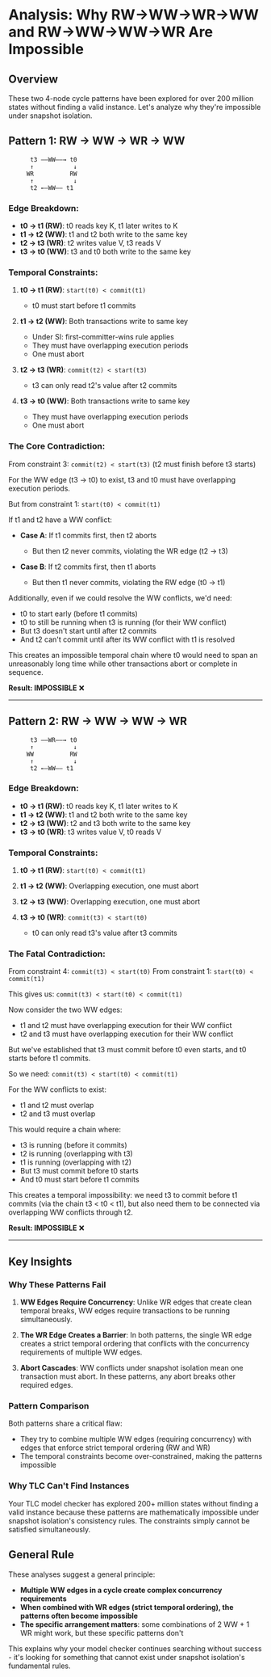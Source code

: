 # Analysis: Why RW→WW→WR→WW and RW→WW→WW→WR Are Impossible

## Overview
These two 4-node cycle patterns have been explored for over 200 million states without finding a valid instance. Let's analyze why they're impossible under snapshot isolation.

## Pattern 1: RW → WW → WR → WW

```
      t3 ——WW——→ t0
      ↑           ↓
     WR          RW
      ↑           ↓
      t2 ←—WW—— t1
```

### Edge Breakdown:
- **t0 → t1 (RW)**: t0 reads key K, t1 later writes to K
- **t1 → t2 (WW)**: t1 and t2 both write to the same key
- **t2 → t3 (WR)**: t2 writes value V, t3 reads V
- **t3 → t0 (WW)**: t3 and t0 both write to the same key

### Temporal Constraints:
1. **t0 → t1 (RW)**: `start(t0) < commit(t1)`
   - t0 must start before t1 commits
   
2. **t1 → t2 (WW)**: Both transactions write to same key
   - Under SI: first-committer-wins rule applies
   - They must have overlapping execution periods
   - One must abort
   
3. **t2 → t3 (WR)**: `commit(t2) < start(t3)`
   - t3 can only read t2's value after t2 commits
   
4. **t3 → t0 (WW)**: Both transactions write to same key
   - They must have overlapping execution periods
   - One must abort

### The Core Contradiction:

From constraint 3: `commit(t2) < start(t3)` (t2 must finish before t3 starts)

For the WW edge (t3 → t0) to exist, t3 and t0 must have overlapping execution periods.

But from constraint 1: `start(t0) < commit(t1)`

If t1 and t2 have a WW conflict:
- **Case A**: If t1 commits first, then t2 aborts
  - But then t2 never commits, violating the WR edge (t2 → t3)
  
- **Case B**: If t2 commits first, then t1 aborts
  - But then t1 never commits, violating the RW edge (t0 → t1)

Additionally, even if we could resolve the WW conflicts, we'd need:
- t0 to start early (before t1 commits)
- t0 to still be running when t3 is running (for their WW conflict)
- But t3 doesn't start until after t2 commits
- And t2 can't commit until after its WW conflict with t1 is resolved

This creates an impossible temporal chain where t0 would need to span an unreasonably long time while other transactions abort or complete in sequence.

**Result: IMPOSSIBLE** ❌

---

## Pattern 2: RW → WW → WW → WR

```
      t3 ——WR——→ t0
      ↑           ↓
     WW          RW
      ↑           ↓
      t2 ←—WW—— t1
```

### Edge Breakdown:
- **t0 → t1 (RW)**: t0 reads key K, t1 later writes to K
- **t1 → t2 (WW)**: t1 and t2 both write to the same key
- **t2 → t3 (WW)**: t2 and t3 both write to the same key
- **t3 → t0 (WR)**: t3 writes value V, t0 reads V

### Temporal Constraints:
1. **t0 → t1 (RW)**: `start(t0) < commit(t1)`
   
2. **t1 → t2 (WW)**: Overlapping execution, one must abort
   
3. **t2 → t3 (WW)**: Overlapping execution, one must abort
   
4. **t3 → t0 (WR)**: `commit(t3) < start(t0)`
   - t0 can only read t3's value after t3 commits

### The Fatal Contradiction:

From constraint 4: `commit(t3) < start(t0)`
From constraint 1: `start(t0) < commit(t1)`

This gives us: `commit(t3) < start(t0) < commit(t1)`

Now consider the two WW edges:
- t1 and t2 must have overlapping execution for their WW conflict
- t2 and t3 must have overlapping execution for their WW conflict

But we've established that t3 must commit before t0 even starts, and t0 starts before t1 commits.

So we need: `commit(t3) < start(t0) < commit(t1)`

For the WW conflicts to exist:
- t1 and t2 must overlap
- t2 and t3 must overlap

This would require a chain where:
- t3 is running (before it commits)
- t2 is running (overlapping with t3)
- t1 is running (overlapping with t2)
- But t3 must commit before t0 starts
- And t0 must start before t1 commits

This creates a temporal impossibility: we need t3 to commit before t1 commits (via the chain t3 < t0 < t1), but also need them to be connected via overlapping WW conflicts through t2.

**Result: IMPOSSIBLE** ❌

---

## Key Insights

### Why These Patterns Fail

1. **WW Edges Require Concurrency**: Unlike WR edges that create clean temporal breaks, WW edges require transactions to be running simultaneously.

2. **The WR Edge Creates a Barrier**: In both patterns, the single WR edge creates a strict temporal ordering that conflicts with the concurrency requirements of multiple WW edges.

3. **Abort Cascades**: WW conflicts under snapshot isolation mean one transaction must abort. In these patterns, any abort breaks other required edges.

### Pattern Comparison

Both patterns share a critical flaw:
- They try to combine multiple WW edges (requiring concurrency) with edges that enforce strict temporal ordering (RW and WR)
- The temporal constraints become over-constrained, making the patterns impossible

### Why TLC Can't Find Instances

Your TLC model checker has explored 200+ million states without finding a valid instance because these patterns are mathematically impossible under snapshot isolation's consistency rules. The constraints simply cannot be satisfied simultaneously.

## General Rule

These analyses suggest a general principle:
- **Multiple WW edges in a cycle create complex concurrency requirements**
- **When combined with WR edges (strict temporal ordering), the patterns often become impossible**
- **The specific arrangement matters**: some combinations of 2 WW + 1 WR might work, but these specific patterns don't

This explains why your model checker continues searching without success - it's looking for something that cannot exist under snapshot isolation's fundamental rules.